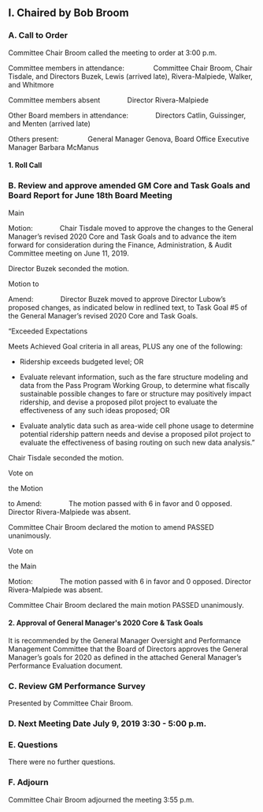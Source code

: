## I. Chaired by Bob Broom

### A. Call to Order

Committee Chair Broom called the meeting to order at 3:00 p.m.

Committee members in attendance:               Committee Chair Broom, Chair Tisdale, and Directors Buzek, Lewis (arrived late), Rivera-Malpiede, Walker, and Whitmore

Committee members absent              Director Rivera-Malpiede

Other Board members in attendance:              Directors Catlin, Guissinger, and Menten (arrived late)

Others present:               General Manager Genova, Board Office Executive Manager Barbara McManus

#### 1. Roll Call

### B. Review and approve amended GM Core and Task Goals and Board Report for June 18th Board Meeting

Main

Motion:              Chair Tisdale moved to approve the changes to the General Manager’s revised 2020 Core and Task Goals and to advance the item forward for consideration during the Finance, Administration, & Audit Committee meeting on June 11, 2019.

Director Buzek seconded the motion.

Motion to

Amend:              Director Buzek moved to approve Director Lubow’s proposed changes, as indicated below in redlined text, to Task Goal #5 of the General Manager’s revised 2020 Core and Task Goals.

“Exceeded Expectations

Meets Achieved Goal criteria in all areas, PLUS any one of the following:

- Ridership exceeds budgeted level; OR

- Evaluate relevant information, such as the fare structure modeling and data from the Pass Program Working Group, to determine what fiscally sustainable possible changes to fare or structure may positively impact ridership, and devise a proposed pilot project to evaluate the effectiveness of any such ideas proposed; OR

- Evaluate analytic data such as area-wide cell phone usage to determine potential ridership pattern needs and devise a proposed pilot project to evaluate the effectiveness of basing routing on such new data analysis.”

Chair Tisdale seconded the motion.

Vote on

the Motion

to Amend:              The motion passed with 6 in favor and 0 opposed. Director Rivera-Malpiede was absent.

Committee Chair Broom declared the motion to amend PASSED unanimously.

Vote on

the Main

Motion:              The motion passed with 6 in favor and 0 opposed. Director Rivera-Malpiede was absent.

Committee Chair Broom declared the main motion PASSED unanimously.

#### 2. Approval of General Manager's 2020 Core & Task Goals

It is recommended by the General Manager Oversight and Performance Management Committee that the Board of Directors approves the General Manager’s goals for 2020 as defined in the attached General Manager’s Performance Evaluation document.

### C. Review GM Performance Survey

Presented by Committee Chair Broom.

### D. Next Meeting Date July 9, 2019  3:30 - 5:00 p.m.

### E. Questions

There were no further questions.

### F. Adjourn

Committee Chair Broom adjourned the meeting 3:55 p.m.